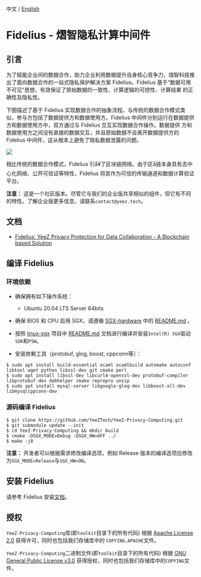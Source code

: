 中文 / [English](../README.md)

# Fidelius - 熠智隐私计算中间件
## 引言
为了赋能企业间的数据合作，助力企业利用数据提升自身核心竞争力，熠智科技推出了面向数据合作的一站式隐私保护解决方案 Fidelius。Fidelius 基于“数据可用不可见”思想，有效保证了原始数据的一致性、计算逻辑的可控性、计算结果
的正确性及隐私性。

下图描述了基于 Fidelius 实现数据合作的抽象流程。与传统的数据合作模式类似，参与方包括了数据提供方和数据使用方。Fidelius 中间件分别运行在数据提供方和数据使用方中，双方通过与 Fidelius 交互实现数据合作操作。数据提供
方和数据使用方之间没有直接的数据交互，并且原始数据不会离开数据提供方的 Fidelius 中间件，这从根本上避免了隐私数据泄露的问题。

![](Fidelius-Infr.png)

相比传统的数据合作模式，Fidelius 引å¥了区块链网络。由于区å链本身具有去中心化网络、公开可验证等特性，Fidelius 将其作为可信的传输通道和数据计算验证平台。

**注意：** 这是一个社区版本。尽管它与我们的企业版共享相似的组件，但它有不同的特性。了解企业版更多信息，请联系`contact@yeez.tech`。

## 文档
- [Fidelius: YeeZ Privacy Protection for Data Collaboration - A Blockchain based Solution](https://download.yeez.tech/doc/Fidelius_Introduction.pdf)

## 编译 Fidelius
### 环境依赖
- 确保拥有如下操作系统：
  * Ubuntu 20.04 LTS Server 64bits

- 确保 BIOS 和 CPU 启用 SGX，请遵循 [SGX-hardware](https://github.com/ayeks/SGX-hardware) 中的 [README.md](https://github.com/ayeks/SGX-hardware/blob/master/README.md) 。

- 按照 [linux-sgx](https://github.com/intel/linux-sgx) 项目中 [README.md](https://github.com/intel/linux-sgx/blob/master/README.md) 文档进行编译并安装`Intel(R) SGX`驱动`SDK`和`PSW`。

- 安装依赖工具（protobuf, glog, boost, cppconn等）：
```
$ sudo apt install build-essential ocaml ocamlbuild automake autoconf libtool wget python libssl-dev git cmake perl
$ sudo apt install libssl-dev libcurl4-openssl-dev protobuf-compiler libprotobuf-dev debhelper cmake reprepro unzip
$ sudo apt install mysql-server libgoogle-glog-dev libboost-all-dev libmysqlcppconn-dev
```
### 源码编译 Fidelius
```
$ git clone https://github.com/YeeZTech/YeeZ-Privacy-Computing.git
$ git submodule update --init
$ cd YeeZ-Privacy-Computing && mkdir build
$ cmake -DSGX_MODE=Debug -DSGX_HW=OFF ../
$ make -j8
```
**注意：** 开发者可以根据需求修改编译选项，例如 Release 版本的编译选项应修改为`SGX_MODE=Release`与`SGX_HW=ON`。

## 安装 Fidelius
请参考 Fidelius 安装[文档](INSTALL_ZH.md)。

## 授权
`YeeZ-Privacy-Computing`库(即`toolkit`目录下的所有代码) 根据 [Apache License 2.0](https://www.apache.org/licenses/LICENSE-2.0) 获得许可，同时也包括我们存储库中的 `COPYING.APACHE`文件。

`YeeZ-Privacy-Computing`二进制文件(即`toolkit`目录下的所有代码) 根据 [GNU General Public License v3.0](https://www.gnu.org/licenses/gpl-3.0.en.html) 获得授权，同时也包括我们存储库中的`COPYING`文件。
